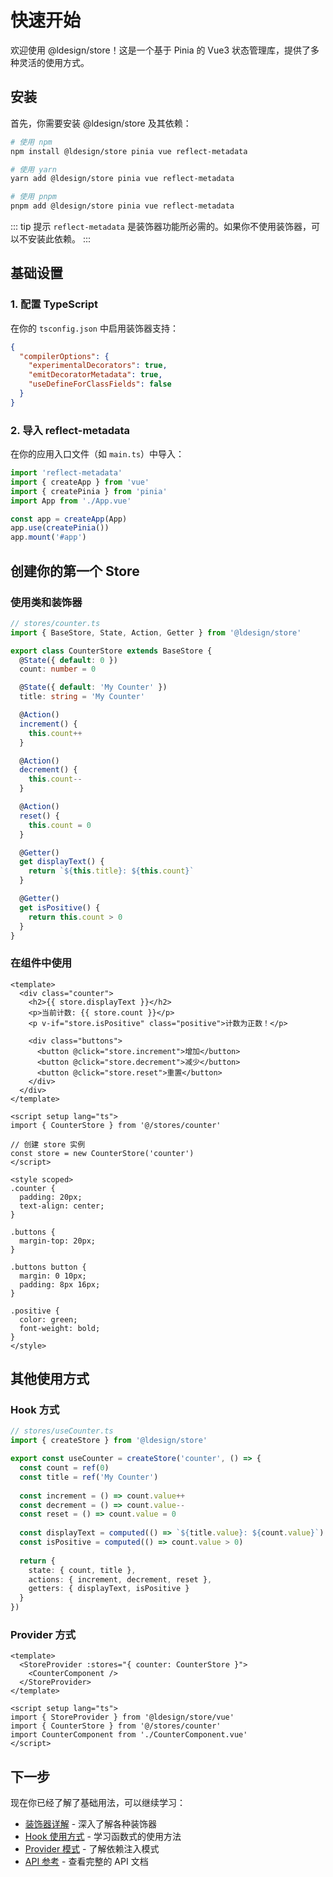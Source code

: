 # 快速开始

欢迎使用 @ldesign/store！这是一个基于 Pinia 的 Vue3 状态管理库，提供了多种灵活的使用方式。

## 安装

首先，你需要安装 @ldesign/store 及其依赖：

```bash
# 使用 npm
npm install @ldesign/store pinia vue reflect-metadata

# 使用 yarn
yarn add @ldesign/store pinia vue reflect-metadata

# 使用 pnpm
pnpm add @ldesign/store pinia vue reflect-metadata
```

::: tip 提示
`reflect-metadata` 是装饰器功能所必需的。如果你不使用装饰器，可以不安装此依赖。
:::

## 基础设置

### 1. 配置 TypeScript

在你的 `tsconfig.json` 中启用装饰器支持：

```json
{
  "compilerOptions": {
    "experimentalDecorators": true,
    "emitDecoratorMetadata": true,
    "useDefineForClassFields": false
  }
}
```

### 2. 导入 reflect-metadata

在你的应用入口文件（如 `main.ts`）中导入：

```typescript
import 'reflect-metadata'
import { createApp } from 'vue'
import { createPinia } from 'pinia'
import App from './App.vue'

const app = createApp(App)
app.use(createPinia())
app.mount('#app')
```

## 创建你的第一个 Store

### 使用类和装饰器

```typescript
// stores/counter.ts
import { BaseStore, State, Action, Getter } from '@ldesign/store'

export class CounterStore extends BaseStore {
  @State({ default: 0 })
  count: number = 0

  @State({ default: 'My Counter' })
  title: string = 'My Counter'

  @Action()
  increment() {
    this.count++
  }

  @Action()
  decrement() {
    this.count--
  }

  @Action()
  reset() {
    this.count = 0
  }

  @Getter()
  get displayText() {
    return `${this.title}: ${this.count}`
  }

  @Getter()
  get isPositive() {
    return this.count > 0
  }
}
```

### 在组件中使用

```vue
<template>
  <div class="counter">
    <h2>{{ store.displayText }}</h2>
    <p>当前计数: {{ store.count }}</p>
    <p v-if="store.isPositive" class="positive">计数为正数！</p>
    
    <div class="buttons">
      <button @click="store.increment">增加</button>
      <button @click="store.decrement">减少</button>
      <button @click="store.reset">重置</button>
    </div>
  </div>
</template>

<script setup lang="ts">
import { CounterStore } from '@/stores/counter'

// 创建 store 实例
const store = new CounterStore('counter')
</script>

<style scoped>
.counter {
  padding: 20px;
  text-align: center;
}

.buttons {
  margin-top: 20px;
}

.buttons button {
  margin: 0 10px;
  padding: 8px 16px;
}

.positive {
  color: green;
  font-weight: bold;
}
</style>
```

## 其他使用方式

### Hook 方式

```typescript
// stores/useCounter.ts
import { createStore } from '@ldesign/store'

export const useCounter = createStore('counter', () => {
  const count = ref(0)
  const title = ref('My Counter')
  
  const increment = () => count.value++
  const decrement = () => count.value--
  const reset = () => count.value = 0
  
  const displayText = computed(() => `${title.value}: ${count.value}`)
  const isPositive = computed(() => count.value > 0)
  
  return {
    state: { count, title },
    actions: { increment, decrement, reset },
    getters: { displayText, isPositive }
  }
})
```

### Provider 方式

```vue
<template>
  <StoreProvider :stores="{ counter: CounterStore }">
    <CounterComponent />
  </StoreProvider>
</template>

<script setup lang="ts">
import { StoreProvider } from '@ldesign/store/vue'
import { CounterStore } from '@/stores/counter'
import CounterComponent from './CounterComponent.vue'
</script>
```

## 下一步

现在你已经了解了基础用法，可以继续学习：

- [装饰器详解](/guide/decorators) - 深入了解各种装饰器
- [Hook 使用方式](/guide/hooks) - 学习函数式的使用方法
- [Provider 模式](/guide/provider) - 了解依赖注入模式
- [API 参考](/api/) - 查看完整的 API 文档
